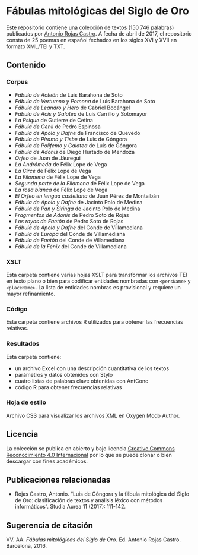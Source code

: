 
# Fábulas mitológicas del Siglo de Oro

Este repositorio contiene una colección de textos (150 746 palabras) publicados por [Antonio Rojas Castro](http://antoniorojascastro.com). A fecha de abril de 2017, el repositorio consta de 25 poemas en español fechados en los siglos XVI y XVII en formato XML/TEI y TXT. 

## Contenido

### Corpus

* *Fábula de Acteón* de Luis Barahona de Soto
* *Fábula de Vertumno y Pomona* de Luis Barahona de Soto
* *Fábula de Leandro y Hero* de Gabriel Bocángel
* *Fábula de Acis y Galatea* de Luis Carrillo y Sotomayor
* *La Psique* de Gutierre de Cetina
* *Fábula de Genil* de Pedro Espinosa
* *Fábula de Apolo y Dafne* de Francisco de Quevedo
* *Fábula de Píramo y Tisbe* de Luis de Góngora
* *Fábula de Polifemo y Galatea* de Luis de Góngora
* *Fábula de Adonis* de Diego Hurtado de Mendoza
* *Orfeo* de Juan de Jáuregui
* *La Andrómeda* de Félix Lope de Vega
* *La Circe* de Félix Lope de Vega
* *La Filomena* de Félix Lope de Vega
* *Segunda parte de la Filomena* de Félix Lope de Vega
* *La rosa blanca* de Félix Lope de Vega
* *El Orfeo en lengua castellana* de Juan Pérez de Montalbán
* *Fábula de Apolo y Dafne* de Jacinto Polo de Medina
* *Fábula de Pan y Siringa* de Jacinto Polo de Medina
* *Fragmentos de Adonis* de Pedro Soto de Rojas
* *Los rayos de Faetón* de Pedro Soto de Rojas
* *Fábula de Apolo y Dafne* del Conde de Villamediana
* *Fábula de Europa* del Conde de Villamediana
* *Fábula de Faetón* del Conde de Villamediana
* *Fábula de la Fénix* del Conde de Villamediana

### XSLT
Esta carpeta contiene varias hojas XSLT para transformar los archivos TEI en texto plano o bien para codificar entidades nombradas con `<persName>` y `<placeName>`. La lista de entidades nombras es provisional y requiere un mayor refinamiento.

### Código

Esta carpeta contiene archivos R utilizados para obtener las frecuencias relativas. 

### Resultados

Esta carpeta contiene: 
* un archivo Excel con una descripción cuantitativa de los textos
* parámetros y datos obtenidos con Stylo
* cuatro listas de palabras clave obtenidas con AntConc
* código R para obtener frecuencias relativas 

### Hoja de estilo

Archivo CSS para visualizar los archivos XML en Oxygen Modo Author.

## Licencia
La colección se publica en abierto y bajo licencia [Creative Commons Reconocimiento 4.0 Internacional](https://creativecommons.org/licenses/by/4.0/) por lo que se puede clonar o bien descargar con fines académicos. 

## Publicaciones relacionadas
- Rojas Castro, Antonio. “Luis de Góngora y la fábula mitológica del Siglo de Oro: clasificación de textos y análisis léxico con métodos informáticos“. Studia Aurea 11 (2017): 111-142.

## Sugerencia de citación

VV. AA. *Fábulas mitológicas del Siglo de Oro*. Ed. Antonio Rojas Castro. Barcelona, 2016. 
